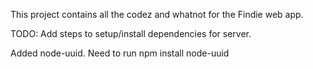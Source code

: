 This project contains all the codez and whatnot for the Findie web app.

TODO: Add steps to setup/install dependencies for server.

Added node-uuid. Need to run npm install node-uuid